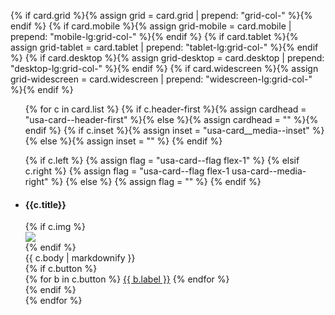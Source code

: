 
<!-- set grid columns -->
{% if card.grid %}{% assign grid = card.grid | prepend: "grid-col-" %}{% endif %}
{% if card.mobile %}{% assign grid-mobile = card.mobile | prepend: "mobile-lg:grid-col-" %}{% endif %}
{% if card.tablet %}{% assign grid-tablet = card.tablet | prepend: "tablet-lg:grid-col-" %}{% endif %}
{% if card.desktop %}{% assign grid-desktop = card.desktop | prepend: "desktop-lg:grid-col-" %}{% endif %}
{% if card.widescreen %}{% assign grid-widescreen = card.widescreen | prepend: "widescreen-lg:grid-col-" %}{% endif %}

<div>
<ul class="usa-card-group">
{% for c in card.list %}
<!-- header and image settings -->
{% if c.header-first %}{% assign cardhead = "usa-card--header-first" %}{% else %}{% assign cardhead = "" %}{% endif %}
{% if c.inset %}{% assign inset = "usa-card__media--inset" %}{% else %}{% assign inset = "" %} {% endif %}

<!-- use flag layout -->
{% if c.left %}
{% assign flag = "usa-card--flag flex-1" %}
{% elsif c.right %}
{% assign flag = "usa-card--flag flex-1  usa-card--media-right" %}
{% else %}
{% assign flag = "" %}
{% endif %}
<li class="usa-card {{ grid }} {{ grid-mobile }} {{ grid-tablet }} {{ grid-desktop }} {{ grid-widescreen }} {{ cardhead }} {{ flag }}">
<div class="usa-card__container">
<div class="usa-card__header">
<h4 class="usa-card__heading">{{c.title}}</h4>
</div>
{% if c.img %}
<div class="usa-card__media {{ inset }}">
<div class="usa-card__img">
<img src="/assets/images/{{c.img}}" />
</div>
</div>
{% endif %}
<div class="usa-card__body">
{{ c.body | markdownify }}
</div>
{% if c.button %}
<div class="usa-card__footer">
{% for b in c.button %}
<div style="display: inline;">
<a href="{{ b.link }}" class="usa-button">{{ b.label }}</a>
</div>
{% endfor %}
</div>
{% endif %}
</div>
</li>
{% endfor %}
<ul>
</div>